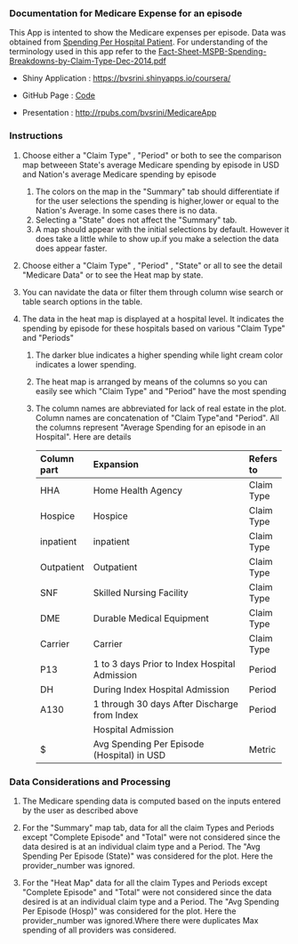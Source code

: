 ### Documentation for Medicare Expense for an episode

This App is intented to show the Medicare expenses per episode. Data was
obtained from [Spending Per Hospital
Patient](https://www.medicare.gov/hospitalcompare/Data/spending-per-hospital-patient.html).
For understanding of the terminology used in this app refer to the
[Fact-Sheet-MSPB-Spending-Breakdowns-by-Claim-Type-Dec-2014.pdf](https://www.cms.gov/Medicare/Quality-Initiatives-Patient-Assessment-Instruments/hospital-value-based-purchasing/Downloads/Fact-Sheet-MSPB-Spending-Breakdowns-by-Claim-Type-Dec-2014.pdf)

-   Shiny Application : <https://bvsrini.shinyapps.io/coursera/>

-   GitHub Page :
    [Code](https://github.com/bvsrini/Data-Products/tree/master)

-   Presentation : <http://rpubs.com/bvsrini/MedicareApp>

### Instructions

1.  Choose either a "Claim Type" , "Period" or both to see the
    comparison map betweeen State's average Medicare spending by episode
    in USD and Nation's average Medicare spending by episode
    1.  The colors on the map in the "Summary" tab should differentiate
        if for the user selections the spending is higher,lower or equal
        to the Nation's Average. In some cases there is no data.
    2.  Selecting a "State" does not affect the "Summary" tab.
    3.  A map should appear with the initial selections by default.
        However it does take a little while to show up.if you make a
        selection the data does appear faster.

2.  Choose either a "Claim Type" , "Period" , "State" or all to see the
    detail "Medicare Data" or to see the Heat map by state.
3.  You can navidate the data or filter them through column wise search
    or table search options in the table.
4.  The data in the heat map is displayed at a hospital level. It
    indicates the spending by episode for these hospitals based on
    various "Claim Type" and "Periods"
    1.  The darker blue indicates a higher spending while light cream
        color indicates a lower spending.
    2.  The heat map is arranged by means of the columns so you can
        easily see which "Claim Type" and "Period" have the most
        spending  
    3.  The column names are abbreviated for lack of real estate in
        the plot. Column names are concatenation of "Claim
        Type"and "Period". All the columns represent "Average Spending
        for an episode in an Hospital". Here are details

        <table style="width:97%;">
        <colgroup>
        <col width="18%" />
        <col width="63%" />
        <col width="15%" />
        </colgroup>
        <thead>
        <tr class="header">
        <th align="left">Column part</th>
        <th align="left">Expansion</th>
        <th align="left">Refers to</th>
        </tr>
        </thead>
        <tbody>
        <tr class="odd">
        <td align="left">HHA</td>
        <td align="left">Home Health Agency</td>
        <td align="left">Claim Type</td>
        </tr>
        <tr class="even">
        <td align="left">Hospice</td>
        <td align="left">Hospice</td>
        <td align="left">Claim Type</td>
        </tr>
        <tr class="odd">
        <td align="left">inpatient</td>
        <td align="left">inpatient</td>
        <td align="left">Claim Type</td>
        </tr>
        <tr class="even">
        <td align="left">Outpatient</td>
        <td align="left">Outpatient</td>
        <td align="left">Claim Type</td>
        </tr>
        <tr class="odd">
        <td align="left">SNF</td>
        <td align="left">Skilled Nursing Facility</td>
        <td align="left">Claim Type</td>
        </tr>
        <tr class="even">
        <td align="left">DME</td>
        <td align="left">Durable Medical Equipment</td>
        <td align="left">Claim Type</td>
        </tr>
        <tr class="odd">
        <td align="left">Carrier</td>
        <td align="left">Carrier</td>
        <td align="left">Claim Type</td>
        </tr>
        <tr class="even">
        <td align="left">P13</td>
        <td align="left">1 to 3 days Prior to Index Hospital Admission</td>
        <td align="left">Period</td>
        </tr>
        <tr class="odd">
        <td align="left">DH</td>
        <td align="left">During Index Hospital Admission</td>
        <td align="left">Period</td>
        </tr>
        <tr class="even">
        <td align="left">A130</td>
        <td align="left">1 through 30 days After Discharge from Index</td>
        <td align="left">Period</td>
        </tr>
        <tr class="odd">
        <td align="left"></td>
        <td align="left">Hospital Admission</td>
        <td align="left"></td>
        </tr>
        <tr class="even">
        <td align="left">$</td>
        <td align="left">Avg Spending Per Episode (Hospital) in USD</td>
        <td align="left">Metric</td>
        </tr>
        </tbody>
        </table>

### Data Considerations and Processing

1.  The Medicare spending data is computed based on the inputs entered
    by the user as described above

2.  For the "Summary" map tab, data for all the claim Types and Periods
    except "Complete Episode" and "Total" were not considered since the
    data desired is at an individual claim type and a Period. The "Avg
    Spending Per Episode (State)" was considered for the plot. Here the
    provider\_number was ignored.

3.  For the "Heat Map" data for all the claim Types and Periods except
    "Complete Episode" and "Total" were not considered since the data
    desired is at an individual claim type and a Period. The "Avg
    Spending Per Episode (Hosp)" was considered for the plot. Here the
    provider\_number was ignored.Where there were duplicates Max
    spending of all providers was considered.
